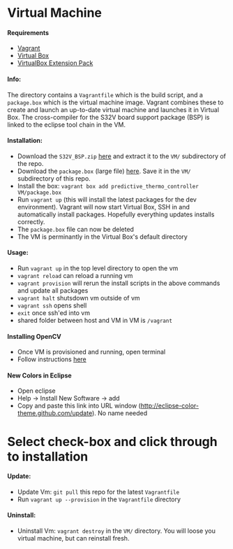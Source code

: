 # Virtual Machine

#### Requirements
* [Vagrant](https://www.vagrantup.com/downloads.html)
* [Virtual Box](https://www.virtualbox.org/wiki/Downloads)
* [VirtualBox  Extension Pack](http://download.virtualbox.org/virtualbox/5.0.10/Oracle_VM_VirtualBox_Extension_Pack-5.0.10-104061.vbox-extpack)

#### Info:
The directory contains a `Vagrantfile` which is the build script, and a `package.box` which is the virtual machine image. Vagrant combines these to create and launch an up-to-date virtual machine and launches it in Virtual Box. The cross-compiler for the S32V board support package (BSP) is linked to the eclipse tool chain in the VM.

#### Installation:
* Download the `S32V_BSP.zip` [here](https://drive.google.com/open?id=0Bxacre40weBuZEZDdEswTVRIZms) and extract it to the `VM/` subdirectory of the repo. 
* Download the `package.box` (large file) [here](https://drive.google.com/open?id=0B-HGy6dgp_EHMGtzTW1rOGdJYVE). Save it in the `VM/` subdirectory of this repo.
* Install the box: `vagrant box add predictive_thermo_controller VM/package.box` 
* Run `vagrant up` (this will install the latest packages for the dev environment). Vagrant will now start Virtual Box, SSH in and automatically install packages. Hopefully everything updates installs correctly.
* The `package.box` file can now be deleted
* The VM is perminantly in the Virtual Box's default directory

#### Usage:
* Run `vagrant up` in the top level directory to open the vm
* `vagrant reload` can reload a running vm
* `vagrant provision` will rerun the install scripts in the above commands and update all packages
* `vagrant halt` shutsdown vm outside of vm
* `vagrant ssh` opens shell
* `exit` once ssh'ed into vm
* shared folder between host and VM in VM is `/vagrant`

#### Installing OpenCV
* Once VM is provisioned and running, open terminal
* Follow instructions [here](http://docs.opencv.org/2.4/doc/tutorials/introduction/linux_install/linux_install.html)

#### New Colors in Eclipse
* Open eclipse
* Help -> Install New Software -> add 
* Copy and paste this link into URL window (http://eclipse-color-theme.github.com/update). No name needed
# Select check-box and click through to installation

#### Update:
* Update Vm: `git pull` this repo for the latest `Vagrantfile`
* Run `vagrant up --provision` in the `Vagrantfile` directory

#### Uninstall:
* Uninstall Vm: `vagrant destroy` in the `VM/` directory. You will loose you virtual machine, but can reinstall fresh.

